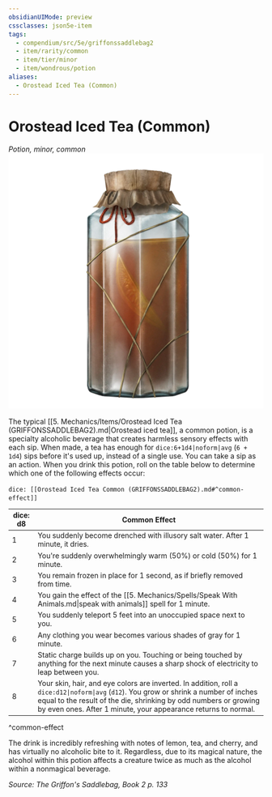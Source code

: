 ```yaml
---
obsidianUIMode: preview
cssclasses: json5e-item
tags:
  - compendium/src/5e/griffonssaddlebag2
  - item/rarity/common
  - item/tier/minor
  - item/wondrous/potion
aliases:
  - Orostead Iced Tea (Common)
---
```

# Orostead Iced Tea (Common)
*Potion, minor, common*  
![](https://raw.githubusercontent.com/TheGiddyLimit/homebrew-img/main/img/GriffonsSaddlebag2/Items/Orostead-Iced-Tea.webp#right)  


The typical [[5. Mechanics/Items/Orostead Iced Tea (GRIFFONSSADDLEBAG2).md\|Orostead iced tea]], a common potion, is a specialty alcoholic beverage that creates harmless sensory effects with each sip. When made, a tea has enough for `dice:6+1d4|noform|avg` (`6 + 1d4`) sips before it's used up, instead of a single use. You can take a sip as an action. When you drink this potion, roll on the table below to determine which one of the following effects occur:

`dice: [[Orostead Iced Tea Common (GRIFFONSSADDLEBAG2).md#^common-effect]]`

| dice: d8 | Common Effect |
|----------|---------------|
| 1 | You suddenly become drenched with illusory salt water. After 1 minute, it dries. |
| 2 | You're suddenly overwhelmingly warm (50%) or cold (50%) for 1 minute. |
| 3 | You remain frozen in place for 1 second, as if briefly removed from time. |
| 4 | You gain the effect of the [[5. Mechanics/Spells/Speak With Animals.md\|speak with animals]] spell for 1 minute. |
| 5 | You suddenly teleport 5 feet into an unoccupied space next to you. |
| 6 | Any clothing you wear becomes various shades of gray for 1 minute. |
| 7 | Static charge builds up on you. Touching or being touched by anything for the next minute causes a sharp shock of electricity to leap between you. |
| 8 | Your skin, hair, and eye colors are inverted. In addition, roll a `dice:d12\|noform\|avg` (`d12`). You grow or shrink a number of inches equal to the result of the die, shrinking by odd numbers or growing by even ones. After 1 minute, your appearance returns to normal. |
^common-effect

The drink is incredibly refreshing with notes of lemon, tea, and cherry, and has virtually no alcoholic bite to it. Regardless, due to its magical nature, the alcohol within this potion affects a creature twice as much as the alcohol within a nonmagical beverage.

*Source: The Griffon's Saddlebag, Book 2 p. 133*
